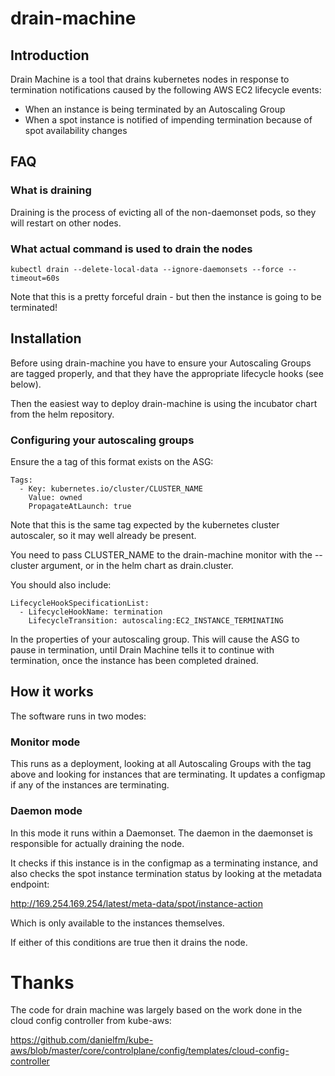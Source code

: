 # drain-machine

## Introduction

Drain Machine is a tool that drains kubernetes nodes in response to termination notifications caused by the following AWS EC2 lifecycle events:

- When an instance is being terminated by an Autoscaling Group
- When a spot instance is notified of impending termination because of spot availability changes

## FAQ

### What is draining

Draining is the process of evicting all of the non-daemonset pods, so they will restart on other nodes.

### What actual command is used to drain the nodes

    kubectl drain --delete-local-data --ignore-daemonsets --force --timeout=60s

Note that this is a pretty forceful drain - but then the instance is going to be terminated!

## Installation

Before using drain-machine you have to ensure your Autoscaling Groups are tagged properly, and that they have the appropriate lifecycle hooks (see below).

Then the easiest way to deploy drain-machine is using the incubator chart from the helm repository.

### Configuring your autoscaling groups

Ensure the a tag of this format exists on the ASG:

    Tags:
      - Key: kubernetes.io/cluster/CLUSTER_NAME
        Value: owned
        PropagateAtLaunch: true

Note that this is the same tag expected by the kubernetes cluster autoscaler, so it may well already be present.

You need to pass CLUSTER_NAME to the drain-machine monitor with the --cluster argument, or in the helm chart as drain.cluster.

You should also include:

    LifecycleHookSpecificationList:
      - LifecycleHookName: termination
        LifecycleTransition: autoscaling:EC2_INSTANCE_TERMINATING

In the properties of your autoscaling group. This will cause the ASG to pause in termination, until Drain Machine tells it to continue with termination, once the instance
has been completed drained.

## How it works

The software runs in two modes:

### Monitor mode

This runs as a deployment, looking at all Autoscaling Groups with the tag above and looking for instances that are terminating. It updates a configmap if any of the instances are terminating.

### Daemon mode

In this mode it runs within a Daemonset. The daemon in the daemonset is responsible for actually draining the node.

It checks if this instance is in the configmap as a terminating instance, and also checks the spot instance termination status by looking at the metadata endpoint:

http://169.254.169.254/latest/meta-data/spot/instance-action

Which is only available to the instances themselves.

If either of this conditions are true then it drains the node.

# Thanks

The code for drain machine was largely based on the work done in the cloud config controller from kube-aws:

https://github.com/danielfm/kube-aws/blob/master/core/controlplane/config/templates/cloud-config-controller
